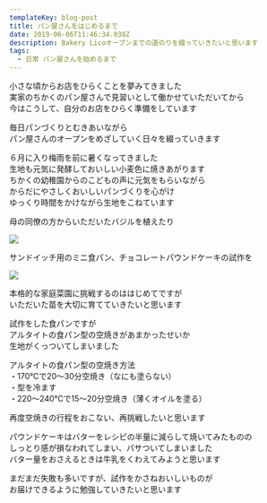 ```yaml
---
templateKey: blog-post
title: パン屋さんをはじめるまで
date: 2019-06-06T11:46:34.038Z
description: Bakery Licoオープンまでの道のりを綴っていきたいと思います
tags:
  - 日常 パン屋さんを始めるまで
---
```

小さな頃からお店をひらくことを夢みてきました\
実家のちかくのパン屋さんで見習いとして働かせていただいてから\
今はこうして、自分のお店をひらく準備をしています



毎日パンづくりとむきあいながら\
パン屋さんのオープンをめざしていく日々を綴っていきます



６月に入り梅雨を前に暑くなってきました\
生地も元気に発酵しておいしい小麦色に焼きあがります\
ちかくの幼稚園からのこどもの声に元気をもらいながら\
からだにやさしくおいしいパンづくりを心がけ\
ゆっくり時間をかけながら生地をこねています



母の同僚の方からいただいたバジルを植えたり

![](/img/img_20190606_174434.jpg)

サンドイッチ用のミニ食パン、チョコレートパウンドケーキの試作を

![](/img/img_20190606_145423.jpg)



本格的な家庭菜園に挑戦するのははじめてですが\
いただいた苗を大切に育てていきたいと思います

試作をした食パンですが\
アルタイトの食パン型の空焼きがあまかったせいか\
生地がくっついてしまいました

アルタイトの食パン型の空焼き方法\
・170℃で20～30分空焼き（なにも塗らない）\
・型を冷ます\
・220～240℃で15～20分空焼き（薄くオイルを塗る）

再度空焼きの行程をおこない、再挑戦したいと思います

パウンドケーキはバターをレシピの半量に減らして焼いてみたものの\
しっとり感が損なわれてしまい、パサついてしまいました\
バター量をおさえるときは牛乳をくわえてみようと思います



まだまだ失敗も多いですが、試作をかさねおいしいものが\
お届けできるように勉強していきたいと思います
